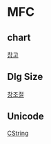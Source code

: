# MFC

## chart

[참고](https://thdev.net/217)

## Dlg Size

[창조절](https://penggu.tistory.com/106)

## Unicode

[CString](https://m.blog.naver.com/PostView.nhn?blogId=ikariksj&logNo=140186998237&proxyReferer=https%3A%2F%2Fwww.google.com%2F)
